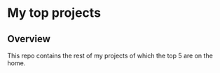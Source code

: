# My top projects
## Overview
This repo contains the rest of my projects of which the top 5 are on the home. 

